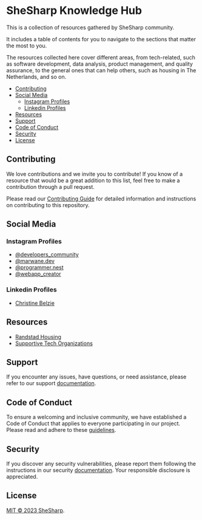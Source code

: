 # SheSharp Knowledge Hub

This is a collection of resources gathered by SheSharp community.

It includes a table of contents for you to navigate to the sections that matter the most to you.


The resources collected here cover different areas, from tech-related, such as software development, data analysis, product management, and quality assurance, to the general ones that can help others, such as housing in The Netherlands, and so on.

- [Contributing](#contributing)
- [Social Media](#social-media)
  - [Instagram Profiles](#instagram-profiles)
  - [Linkedin Profiles](#linkedin-profiles)
- [Resources](#resources)
- [Support](#support)
- [Code of Conduct](#code-of-conduct)
- [Security](#security)
- [License](#license)

## Contributing

We love contributions and we invite you to contribute! If you know of a resource that would be a great addition to this list, feel free to make a contribution through a pull request.

Please read our [Contributing Guide](CONTRIBUTING.md) for detailed information and instructions on contributing to this repository.

## Social Media

### Instagram Profiles

- [@developers_community](https://www.instagram.com/developers_community_._/)
- [@marwane.dev](https://www.instagram.com/marwane.dev/)
- [@programmer.nest](https://www.instagram.com/programmer.nest/)
- [@webapp_creator](https://www.instagram.com/webapp_creator/)

### Linkedin Profiles

- [Christine Belzie](https://www.linkedin.com/in/christinebelzie)

## Resources

- [Randstad Housing](resources/randstad-housing.md)
- [Supportive Tech Organizations](resources/supportive-tech-orgs.md)

## Support

If you encounter any issues, have questions, or need assistance, please refer to our support [documentation](https://github.com/shesharpnl/.github/blob/main/SUPPORT.md).

## Code of Conduct

To ensure a welcoming and inclusive community, we have established a Code of Conduct that applies to everyone participating in our project. Please read and adhere to these [guidelines](https://github.com/shesharpnl/.github/blob/main/CODE_OF_CONDUCT.md).

## Security

If you discover any security vulnerabilities, please report them following the instructions in our security [documentation](https://github.com/shesharpnl/.github/blob/main/SECURITY.md). Your responsible disclosure is appreciated.

## License

[MIT © 2023 SheSharp](LICENSE).
